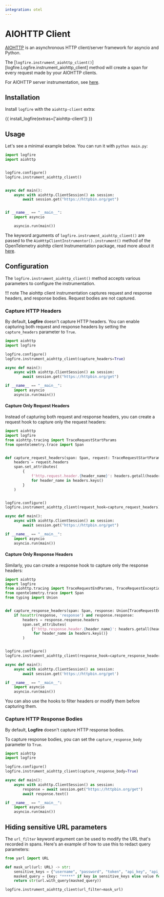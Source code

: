 ```yaml
---
integration: otel
---
```


# AIOHTTP Client

[AIOHTTP][aiohttp] is an asynchronous HTTP client/server framework for asyncio and Python.

The [`logfire.instrument_aiohttp_client()`][logfire.Logfire.instrument_aiohttp_client] method will create a span for every request made by your AIOHTTP clients.

For AIOHTTP server instrumentation, see [here](../web-frameworks/aiohttp.md).

## Installation

Install `logfire` with the `aiohttp-client` extra:

{{ install_logfire(extras=['aiohttp-client']) }}

## Usage

Let's see a minimal example below. You can run it with `python main.py`:

```py title="main.py"
import logfire
import aiohttp


logfire.configure()
logfire.instrument_aiohttp_client()


async def main():
    async with aiohttp.ClientSession() as session:
        await session.get("https://httpbin.org/get")


if __name__ == "__main__":
    import asyncio

    asyncio.run(main())
```

The keyword arguments of `logfire.instrument_aiohttp_client()` are passed to the `AioHttpClientInstrumentor().instrument()` method of the OpenTelemetry aiohttp client Instrumentation package, read more about it [here][opentelemetry-aiohttp].

## Configuration

The `logfire.instrument_aiohttp_client()` method accepts various parameters to configure the instrumentation.

!!! note
    The aiohttp client instrumentation captures request and response headers, and response bodies. Request bodies are not captured.


### Capture HTTP Headers

By default, **Logfire** doesn't capture HTTP headers. You can enable capturing both request and response headers by setting the `capture_headers` parameter to `True`.

```py
import aiohttp
import logfire

logfire.configure()
logfire.instrument_aiohttp_client(capture_headers=True)

async def main():
    async with aiohttp.ClientSession() as session:
        await session.get("https://httpbin.org/get")

if __name__ == "__main__":
    import asyncio
    asyncio.run(main())
```

#### Capture Only Request Headers

Instead of capturing both request and response headers, you can create a request hook to capture only the request headers:

```py
import aiohttp
import logfire
from aiohttp.tracing import TraceRequestStartParams
from opentelemetry.trace import Span


def capture_request_headers(span: Span, request: TraceRequestStartParams):
    headers = request.headers
    span.set_attributes(
        {
            f'http.request.header.{header_name}': headers.getall(header_name)
            for header_name in headers.keys()
        }
    )


logfire.configure()
logfire.instrument_aiohttp_client(request_hook=capture_request_headers)

async def main():
    async with aiohttp.ClientSession() as session:
        await session.get("https://httpbin.org/get")

if __name__ == "__main__":
    import asyncio
    asyncio.run(main())
```

#### Capture Only Response Headers

Similarly, you can create a response hook to capture only the response headers:

```py
import aiohttp
import logfire
from aiohttp.tracing import TraceRequestEndParams, TraceRequestExceptionParams
from opentelemetry.trace import Span
from typing import Union


def capture_response_headers(span: Span, response: Union[TraceRequestEndParams, TraceRequestExceptionParams]):
    if hasattr(response, 'response') and response.response:
        headers = response.response.headers
        span.set_attributes(
            {f'http.response.header.{header_name}': headers.getall(header_name)
             for header_name in headers.keys()}
        )


logfire.configure()
logfire.instrument_aiohttp_client(response_hook=capture_response_headers)

async def main():
    async with aiohttp.ClientSession() as session:
        await session.get('https://httpbin.org/get')

if __name__ == "__main__":
    import asyncio
    asyncio.run(main())
```

You can also use the hooks to filter headers or modify them before capturing them.

### Capture HTTP Response Bodies

By default, **Logfire** doesn't capture HTTP response bodies.

To capture response bodies, you can set the `capture_response_body` parameter to `True`.

```py
import aiohttp
import logfire

logfire.configure()
logfire.instrument_aiohttp_client(capture_response_body=True)

async def main():
    async with aiohttp.ClientSession() as session:
        response = await session.get("https://httpbin.org/get")
        await response.text()

if __name__ == "__main__":
    import asyncio
    asyncio.run(main())
```

## Hiding sensitive URL parameters

The `url_filter` keyword argument can be used to modify the URL that's recorded in spans. Here's an example of how to use this to redact query parameters:

```python
from yarl import URL

def mask_url(url: URL) -> str:
    sensitive_keys = {"username", "password", "token", "api_key", "api_secret", "apikey"}
    masked_query = {key: "*****" if key in sensitive_keys else value for key, value in url.query.items()}
    return str(url.with_query(masked_query))

logfire.instrument_aiohttp_client(url_filter=mask_url)
```

[aiohttp]: https://docs.aiohttp.org/en/stable/
[opentelemetry-aiohttp]: https://opentelemetry-python-contrib.readthedocs.io/en/latest/instrumentation/aiohttp_client/aiohttp_client.html
